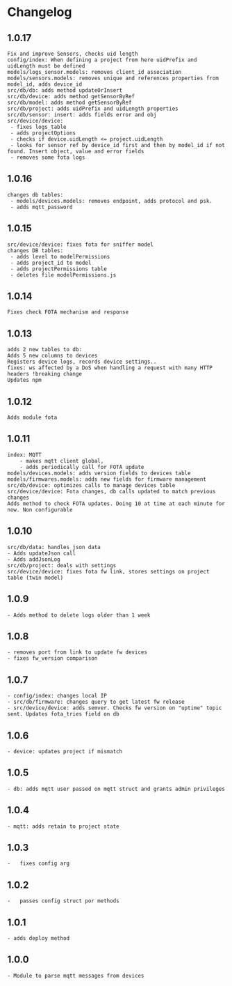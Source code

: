 # Changelog

## 1.0.17
	Fix and improve Sensors, checks uid length
	config/index: When defining a project from here uidPrefix and uidLength must be defined
	models/logs_sensor.models: removes client_id association
	models/sensors.models: removes unique and references properties from model_id, adds device_id
	src/db/db: adds method updateOrInsert
	src/db/device: adds method getSensorByRef
	src/db/model: adds method getSensorByRef
	src/db/project: adds uidPrefix and uidLength properties
	src/db/sensor: insert: adds fields error and obj
	src/device/device:
	 - fixes logs_table
	 - adds projectOptions
	 - checks if device.uidLength <= project.uidLength
	 - looks for sensor ref by device_id first and then by model_id if not found. Insert object, value and error fields
	 - removes some fota logs

## 1.0.16
	changes db tables:
	 - models/devices.models: removes endpoint, adds protocol and psk.
	 - adds mqtt_password

## 1.0.15
	src/device/device: fixes fota for sniffer model
	changes DB tables:
	 - adds level to modelPermissions
	 - adds project_id to model
	 - adds projectPermissions table
	 - deletes file modelPermissions.js

## 1.0.14
	Fixes check FOTA mechanism and response
	
## 1.0.13
	adds 2 new tables to db:
	Adds 5 new columns to devices
	Registers device logs, records device settings..
	fixes: ws affected by a DoS when handling a request with many HTTP headers !breaking change
	Updates npm

## 1.0.12
	Adds module fota

## 1.0.11
	index: MQTT
		- makes mqtt client global,
		- adds periodically call for FOTA update
	models/devices.models: adds version fields to devices table
	models/firmwares.models: adds new fields for firmware management
	src/db/device: optimizes calls to manage devices table
	src/device/device: Fota changes, db calls updated to match previous changes
	Adds method to check FOTA updates. Doing 10 at time at each minute for now. Non configurable

## 1.0.10
	src/db/data: handles json data
	- Adds updateJson call
	- Adds addJsonLog
	src/db/project: deals with settings
	src/device/device: fixes fota fw link, stores settings on project table (twin model)
	
## 1.0.9
	- Adds method to delete logs older than 1 week

## 1.0.8
	- removes port from link to update fw devices
	- fixes fw_version comparison

## 1.0.7
	- config/index: changes local IP
	- src/db/firmware: changes query to get latest fw release
	- src/device/device: adds semver. Checks fw version on "uptime" topic sent. Updates fota_tries field on db

## 1.0.6
	- device: updates project if mismatch
	
## 1.0.5
	- db: adds mqtt user passed on mqtt struct and grants admin privileges

## 1.0.4
	- mqtt: adds retain to project state

## 1.0.3
	-	fixes config arg

## 1.0.2
	-	passes config struct por methods

## 1.0.1
	- adds deploy method

## 1.0.0
	- Module to parse mqtt messages from devices
